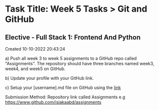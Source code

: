 # Task Title: Week 5 Tasks > Git and GitHub
## Elective - Full Stack 1: Frontend And Python
Created 10-10-2022 20:43:24

a) Push all week 3 to week 5 assignments to a GitHub repo called "Assignments". The repository should have three branches named week3, week4, and week5 on GitHub.

b) Update your profile with your GitHub link.

c) Setup your [username].md file on GitHub using the [link](https://readme.so/)

Submission Method:  Repository link called Assignments e.g  https://www.github.com/isiakaabd/assignments

